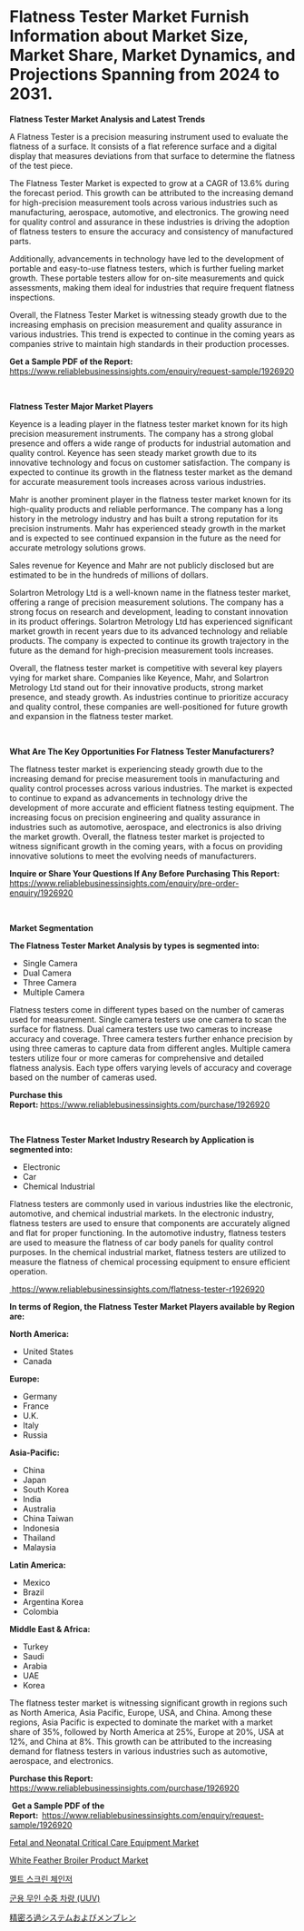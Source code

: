 <p><h1>Flatness Tester Market Furnish Information about Market Size, Market Share, Market Dynamics, and Projections Spanning from 2024 to 2031.</h1></p><p><strong>Flatness Tester Market Analysis and Latest Trends</strong></p>
<p><p>A Flatness Tester is a precision measuring instrument used to evaluate the flatness of a surface. It consists of a flat reference surface and a digital display that measures deviations from that surface to determine the flatness of the test piece.</p><p>The Flatness Tester Market is expected to grow at a CAGR of 13.6% during the forecast period. This growth can be attributed to the increasing demand for high-precision measurement tools across various industries such as manufacturing, aerospace, automotive, and electronics. The growing need for quality control and assurance in these industries is driving the adoption of flatness testers to ensure the accuracy and consistency of manufactured parts.</p><p>Additionally, advancements in technology have led to the development of portable and easy-to-use flatness testers, which is further fueling market growth. These portable testers allow for on-site measurements and quick assessments, making them ideal for industries that require frequent flatness inspections.</p><p>Overall, the Flatness Tester Market is witnessing steady growth due to the increasing emphasis on precision measurement and quality assurance in various industries. This trend is expected to continue in the coming years as companies strive to maintain high standards in their production processes.</p></p>
<p><strong>Get a Sample PDF of the Report:&nbsp;</strong> <a href="https://www.reliablebusinessinsights.com/enquiry/request-sample/1926920">https://www.reliablebusinessinsights.com/enquiry/request-sample/1926920</a></p>
<p>&nbsp;</p>
<p><strong>Flatness Tester Major Market Players</strong></p>
<p><p>Keyence is a leading player in the flatness tester market known for its high precision measurement instruments. The company has a strong global presence and offers a wide range of products for industrial automation and quality control. Keyence has seen steady market growth due to its innovative technology and focus on customer satisfaction. The company is expected to continue its growth in the flatness tester market as the demand for accurate measurement tools increases across various industries.</p><p>Mahr is another prominent player in the flatness tester market known for its high-quality products and reliable performance. The company has a long history in the metrology industry and has built a strong reputation for its precision instruments. Mahr has experienced steady growth in the market and is expected to see continued expansion in the future as the need for accurate metrology solutions grows.</p><p>Sales revenue for Keyence and Mahr are not publicly disclosed but are estimated to be in the hundreds of millions of dollars.</p><p>Solartron Metrology Ltd is a well-known name in the flatness tester market, offering a range of precision measurement solutions. The company has a strong focus on research and development, leading to constant innovation in its product offerings. Solartron Metrology Ltd has experienced significant market growth in recent years due to its advanced technology and reliable products. The company is expected to continue its growth trajectory in the future as the demand for high-precision measurement tools increases.</p><p>Overall, the flatness tester market is competitive with several key players vying for market share. Companies like Keyence, Mahr, and Solartron Metrology Ltd stand out for their innovative products, strong market presence, and steady growth. As industries continue to prioritize accuracy and quality control, these companies are well-positioned for future growth and expansion in the flatness tester market.</p></p>
<p>&nbsp;</p>
<p><strong>What Are The Key Opportunities For Flatness Tester Manufacturers?</strong></p>
<p><p>The flatness tester market is experiencing steady growth due to the increasing demand for precise measurement tools in manufacturing and quality control processes across various industries. The market is expected to continue to expand as advancements in technology drive the development of more accurate and efficient flatness testing equipment. The increasing focus on precision engineering and quality assurance in industries such as automotive, aerospace, and electronics is also driving the market growth. Overall, the flatness tester market is projected to witness significant growth in the coming years, with a focus on providing innovative solutions to meet the evolving needs of manufacturers.</p></p>
<p><strong>Inquire or Share Your Questions If Any Before Purchasing This Report:</strong> <a href="https://www.reliablebusinessinsights.com/enquiry/pre-order-enquiry/1926920">https://www.reliablebusinessinsights.com/enquiry/pre-order-enquiry/1926920</a></p>
<p>&nbsp;</p>
<p><strong>Market Segmentation</strong></p>
<p><strong>The Flatness Tester Market Analysis by types is segmented into:</strong></p>
<p><ul><li>Single Camera</li><li>Dual Camera</li><li>Three Camera</li><li>Multiple Camera</li></ul></p>
<p><p>Flatness testers come in different types based on the number of cameras used for measurement. Single camera testers use one camera to scan the surface for flatness. Dual camera testers use two cameras to increase accuracy and coverage. Three camera testers further enhance precision by using three cameras to capture data from different angles. Multiple camera testers utilize four or more cameras for comprehensive and detailed flatness analysis. Each type offers varying levels of accuracy and coverage based on the number of cameras used.</p></p>
<p><strong>Purchase this Report:&nbsp;</strong><a href="https://www.reliablebusinessinsights.com/purchase/1926920">https://www.reliablebusinessinsights.com/purchase/1926920</a></p>
<p>&nbsp;</p>
<p><strong>The Flatness Tester Market Industry Research by Application is segmented into:</strong></p>
<p><ul><li>Electronic</li><li>Car</li><li>Chemical Industrial</li></ul></p>
<p><p>Flatness testers are commonly used in various industries like the electronic, automotive, and chemical industrial markets. In the electronic industry, flatness testers are used to ensure that components are accurately aligned and flat for proper functioning. In the automotive industry, flatness testers are used to measure the flatness of car body panels for quality control purposes. In the chemical industrial market, flatness testers are utilized to measure the flatness of chemical processing equipment to ensure efficient operation.</p></p>
<p><a href="https://www.reliablebusinessinsights.com/flatness-tester-r1926920">&nbsp;https://www.reliablebusinessinsights.com/flatness-tester-r1926920</a></p>
<p><strong>In terms of Region, the Flatness Tester Market Players available by Region are:</strong></p>
<p>
    <p> <strong> North America: </strong>
        <ul>
            <li>United States</li>
            <li>Canada</li>
        </ul>
        </p> 
    <p> <strong> Europe: </strong>
        <ul>
            <li>Germany</li>
            <li>France</li>
            <li>U.K.</li>
            <li>Italy</li>
            <li>Russia</li>
        </ul>
        </p> 
    <p> <strong> Asia-Pacific: </strong>
        <ul>
            <li>China</li>
            <li>Japan</li>
            <li>South Korea</li>
            <li>India</li>
            <li>Australia</li>
            <li>China Taiwan</li>
            <li>Indonesia</li>
            <li>Thailand</li>
            <li>Malaysia</li>
        </ul>
        </p> 
    <p> <strong> Latin America: </strong>
        <ul>
            <li>Mexico</li>
            <li>Brazil</li>
            <li>Argentina Korea</li>
            <li>Colombia</li>
        </ul>
        </p> 
    <p> <strong> Middle East & Africa: </strong>
        <ul>
            <li>Turkey</li>
            <li>Saudi</li>
            <li>Arabia</li>
            <li>UAE</li>
            <li>Korea</li>
        </ul>
    </p>
    </p>
<p><p>The flatness tester market is witnessing significant growth in regions such as North America, Asia Pacific, Europe, USA, and China. Among these regions, Asia Pacific is expected to dominate the market with a market share of 35%, followed by North America at 25%, Europe at 20%, USA at 12%, and China at 8%. This growth can be attributed to the increasing demand for flatness testers in various industries such as automotive, aerospace, and electronics.</p></p>
<p><strong>Purchase this Report: </strong><a href="https://www.reliablebusinessinsights.com/purchase/1926920">https://www.reliablebusinessinsights.com/purchase/1926920</a></p>
<p>&nbsp;<strong>Get a Sample PDF of the Report:&nbsp;&nbsp;</strong><a href="https://www.reliablebusinessinsights.com/enquiry/request-sample/1926920">https://www.reliablebusinessinsights.com/enquiry/request-sample/1926920</a></p>
<p><strong></strong></p>
<p><p><a href="https://github.com/kpvmspce33/Market-Research-Report-List-1/blob/main/fetal-and-neonatal-critical-care-equipment-market.md">Fetal and Neonatal Critical Care Equipment Market</a></p><p><a href="https://issuu.com/reportprime-2/docs/white-feather-broiler-product-market-size-2030.ppt">White Feather Broiler Product Market</a></p><p><a href="https://github.com/LuckeyCorbin/Market-Research-Report-List-1/blob/main/6058066125186.md">멜트 스크린 체인저</a></p><p><a href="https://github.com/laholand/Market-Research-Report-List-4/blob/main/9282938125187.md">군용 무인 수중 차량 (UUV)</a></p><p><a href="https://github.com/xtkhtofdt934839/Market-Research-Report-List-2/blob/main/6365119116435.md">精密ろ過システムおよびメンブレン</a></p></p>